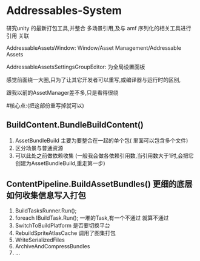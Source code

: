 # Addressables-System
研究unity 的最新打包工具,并整合 多场景引用,及与 amf 序列化的相关工具进行 引用 关联

AddressableAssetsWindow: Window/Asset Management/Addressable Assets

AddressableAssetsSettingsGroupEditor: 为全局设置面板

感觉前面绕一大圈,只为了让其它开发者可以重写,或编译器与运行时的区别, 

跟我以前的AssetManager差不多,只是看得很绕


#核心点:(把这部份重写掉就可以)

## BuildContent.BundleBuildContent()
1. AssetBundleBuild 主要为要整合在一起的单个包( 里面可以包含多个文件)
2. 区分场景与普通资源
2. 可以此处之前做依赖收集 (一般我会做各依赖引用数,当引用数大于1时,会把它创建为AssetBundleBuild,重走第一步)

## ContentPipeline.BuildAssetBundles() 更细的底层如何收集信息写入打包
1. BuildTasksRunner.Run();
2. foreach IBuildTask.Run(); 一堆的Task,有一个不通过 就算不通过
  1. SwitchToBuildPlatform   是否要切换平台
  2. RebuildSpriteAtlasCache 调用了图集打包
  3. WriteSerializedFiles
  4. ArchiveAndCompressBundles
  5. ...
